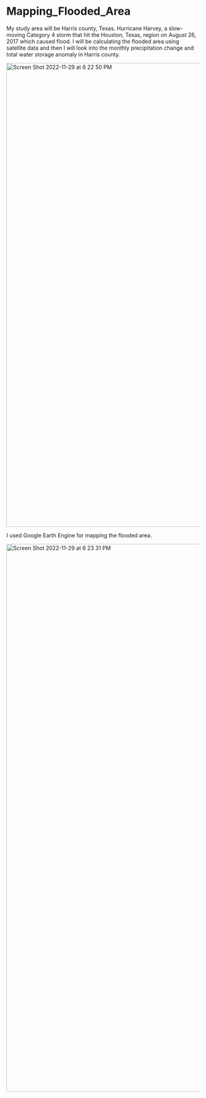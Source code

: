 # Mapping_Flooded_Area
My study area will be Harris county, Texas. Hurricane Harvey, a slow-moving Category 4 storm that
hit the Houston, Texas, region on August 26, 2017 which caused flood. I will be calculating the flooded
area using satellite data and then I will look into the monthly precipitation change and total water
storage anomaly in Harris county.

<img width="1208" alt="Screen Shot 2022-11-29 at 6 22 50 PM" src="https://user-images.githubusercontent.com/57246306/204670363-e804542f-786b-4db6-ad4e-4246704faa40.png">


I used Google Earth Engine for mapping the flooded area.

<img width="1427" alt="Screen Shot 2022-11-29 at 6 23 31 PM" src="https://user-images.githubusercontent.com/57246306/204670329-bfb84e16-6cc1-4d15-bb8c-2587e5ed462c.png">
